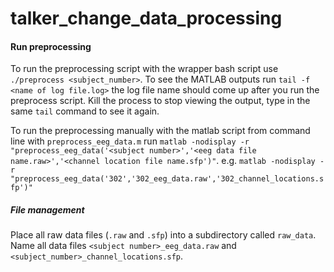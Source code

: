 # talker_change_data_processing

#### Run preprocessing

To run the preprocessing script with the wrapper bash script use `./preprocess <subject_number>`. To see the MATLAB outputs run `tail -f <name of log file.log>` the log file name should come up after you run the preprocess script. Kill the process to stop viewing the output, type in the same `tail` command to see it again.

To run the preprocessing manually with the matlab script from command line with `preprocess_eeg_data.m` run `matlab -nodisplay -r "preprocess_eeg_data('<subject number>','<eeg data file name.raw>','<channel location file name.sfp')"`. e.g. `matlab -nodisplay -r "preprocess_eeg_data('302','302_eeg_data.raw','302_channel_locations.sfp')"`

##### File management

Place all raw data files (`.raw` and `.sfp`) into a subdirectory called `raw_data`. Name all data files `<subject number>_eeg_data.raw` and `<subject_number>_channel_locations.sfp`.
